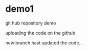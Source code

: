 # demo1
git hub repository demo

 uploading the code on the github
 
new branch hast updated the code...
